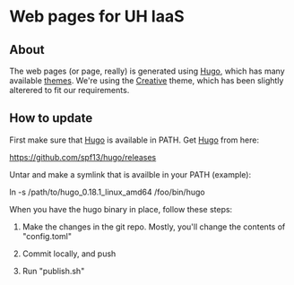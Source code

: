 # Web pages for UH IaaS

## About

The web pages (or page, really) is generated using
[Hugo](https://gohugo.io/), which has many available
[themes](https://themes.gohugo.io/). We're using the
[Creative](http://themes.gohugo.io/creative/) theme, which has been
slightly alterered to fit our requirements.

## How to update

First make sure that [Hugo](https://gohugo.io/) is available in
PATH. Get [Hugo](https://gohugo.io/) from here:

  https://github.com/spf13/hugo/releases

Untar and make a symlink that is availble in your PATH (example):

  ln -s /path/to/hugo_0.18.1_linux_amd64 /foo/bin/hugo

When you have the hugo binary in place, follow these steps:

1. Make the changes in the git repo. Mostly, you'll change the
   contents of "config.toml"

2. Commit locally, and push

3. Run "publish.sh"
